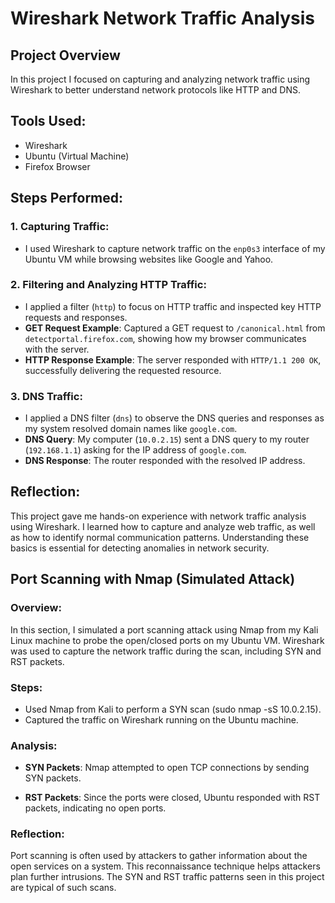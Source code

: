 # Wireshark Network Traffic Analysis

## Project Overview
In this project I focused on capturing and analyzing network traffic using Wireshark to better understand network protocols like HTTP and DNS.

## Tools Used:
- Wireshark
- Ubuntu (Virtual Machine)
- Firefox Browser

## Steps Performed:

### 1. Capturing Traffic:
- I used Wireshark to capture network traffic on the `enp0s3` interface of my Ubuntu VM while browsing websites like Google and Yahoo.

### 2. Filtering and Analyzing HTTP Traffic:
- I applied a filter (`http`) to focus on HTTP traffic and inspected key HTTP requests and responses.
- **GET Request Example**: Captured a GET request to `/canonical.html` from `detectportal.firefox.com`, showing how my browser communicates with the server.
- **HTTP Response Example**: The server responded with `HTTP/1.1 200 OK`, successfully delivering the requested resource.

### 3. DNS Traffic:
- I applied a DNS filter (`dns`) to observe the DNS queries and responses as my system resolved domain names like `google.com`.
- **DNS Query**: My computer (`10.0.2.15`) sent a DNS query to my router (`192.168.1.1`) asking for the IP address of `google.com`.
- **DNS Response**: The router responded with the resolved IP address.

## Reflection:
This project gave me hands-on experience with network traffic analysis using Wireshark. I learned how to capture and analyze web traffic, as well as how to identify normal communication patterns. Understanding these basics is essential for detecting anomalies in network security.


## Port Scanning with Nmap (Simulated Attack)

### Overview:
In this section, I simulated a port scanning attack using Nmap from my Kali Linux machine to probe the open/closed ports on my Ubuntu VM. Wireshark was used to capture the network traffic during the scan, including SYN and RST packets.

### Steps:
- Used Nmap from Kali to perform a SYN scan (sudo nmap -sS 10.0.2.15).
- Captured the traffic on Wireshark running on the Ubuntu machine.

### Analysis:
- **SYN Packets**: Nmap attempted to open TCP connections by sending SYN packets.

- **RST Packets**: Since the ports were closed, Ubuntu responded with RST packets, indicating no open ports.


### Reflection:
Port scanning is often used by attackers to gather information about the open services on a system. This reconnaissance technique helps attackers plan further intrusions. The SYN and RST traffic patterns seen in this project are typical of such scans.

